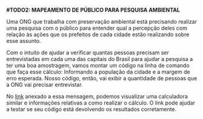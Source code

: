 **#TODO2: MAPEAMENTO DE PÚBLICO PARA PESQUISA AMBIENTAL**

Uma ONG que trabalha com preservação ambiental está precisando realizar uma pesquisa com o público para entender qual a percepção deles com relação às ações que os prefeitos de cada cidade estão realizando sobre esse assunto.  
  
Com o intuito de ajudar a verificar quantas pessoas precisam ser entrevistadas em cada uma das capitais do Brasil para ajudar a pesquisa a ter uma boa amostragem, vamos montar um código na linha de comando que faça esse cálculo: Informando a população da cidade e a margem de erro esperada. Nosso código, então, vai exibir a quantidade de pessoas que a ONG vai precisar entrevistar.  
  
No [link](https://pt.surveymonkey.com/mp/sample-size-calculator/) anexado a essa mensagem, podemos visualizar uma calculadora similar e informações relativas a como realizar o cálculo. O link pode ajudar a testar se seu código está devolvendo os resultados corretamente.